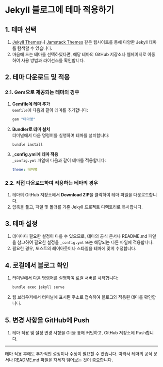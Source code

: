 # Jekyll 블로그에 테마 적용하기

## 1. 테마 선택

1. [Jekyll Themes](http://jekyllthemes.org/)나 [Jamstack Themes](https://jamstackthemes.dev/ssg/jekyll/) 같은 웹사이트를 통해 다양한 Jekyll 테마를 탐색할 수 있습니다.
2. 마음에 드는 테마를 선택하였다면, 해당 테마의 GitHub 저장소나 웹페이지로 이동하여 사용 방법과 라이선스를 확인합니다.

## 2. 테마 다운로드 및 적용

### 2.1. Gem으로 제공되는 테마의 경우

1. **Gemfile에 테마 추가**  
   `Gemfile`에 다음과 같이 테마를 추가합니다:
   ```ruby
   gem "테마명"
   ```

2. **Bundler로 테마 설치**  
   터미널에서 다음 명령어를 실행하여 테마를 설치합니다:
   ```bash
   bundle install
   ```

3. **_config.yml에 테마 적용**  
   `_config.yml` 파일에 다음과 같이 테마를 적용합니다:
   ```yaml
   theme: 테마명
   ```

### 2.2. 직접 다운로드하여 적용하는 테마의 경우

1. 테마의 GitHub 저장소에서 **Download ZIP**을 클릭하여 테마 파일을 다운로드합니다.
2. 압축을 풀고, 파일 및 폴더를 기존 Jekyll 프로젝트 디렉토리로 복사합니다.

## 3. 테마 설정

1. 테마마다 필요한 설정이 다를 수 있으므로, 테마의 공식 문서나 README.md 파일을 참고하여 필요한 설정을 `_config.yml` 또는 해당되는 다른 파일에 적용합니다.
2. 필요한 경우, 포스트의 레이아웃이나 스타일을 테마에 맞게 수정합니다.

## 4. 로컬에서 블로그 확인

1. 터미널에서 다음 명령어를 실행하여 로컬 서버를 시작합니다:
   ```bash
   bundle exec jekyll serve
   ```

2. 웹 브라우저에서 터미널에 표시된 주소로 접속하여 블로그와 적용된 테마를 확인합니다.

## 5. 변경 사항을 GitHub에 Push

1. 테마 적용 및 설정 변경 사항을 Git을 통해 커밋하고, GitHub 저장소에 Push합니다.

---

테마 적용 후에도 추가적인 설정이나 수정이 필요할 수 있습니다. 따라서 테마의 공식 문서나 README.md 파일을 자세히 읽어보는 것이 중요합니다.